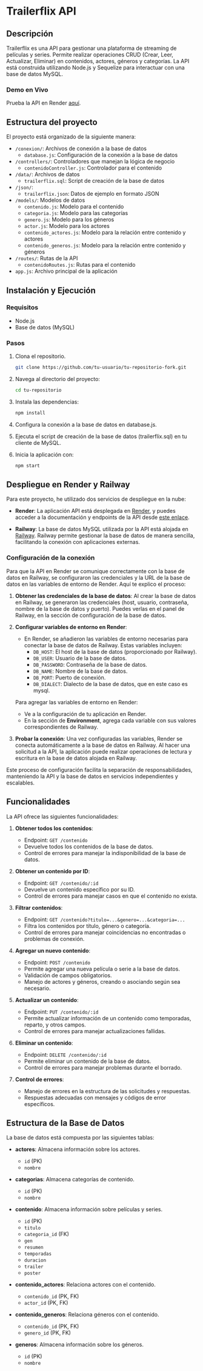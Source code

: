 # Trailerflix API

## Descripción

Trailerflix es una API para gestionar una plataforma de streaming de películas y series. Permite realizar operaciones CRUD (Crear, Leer, Actualizar, Eliminar) en contenidos, actores, géneros y categorías. La API está construida utilizando Node.js y Sequelize para interactuar con una base de datos MySQL.

### Demo en Vivo
Prueba la API en Render [aquí](https://trabajo-integrador-relacional-backend.onrender.com/api-docs/).

## Estructura del proyecto

El proyecto está organizado de la siguiente manera:

* `/conexion/`: Archivos de conexión a la base de datos
	+ `database.js`: Configuración de la conexión a la base de datos
* `/controllers/`: Controladores que manejan la lógica de negocio
	+ `contenidoController.js`: Controlador para el contenido
* `/data/`: Archivos de datos
	+ `trailerflix.sql`: Script de creación de la base de datos
* `/json/`:
   + `trailerflix.json`: Datos de ejemplo en formato JSON
* `/models/`: Modelos de datos
	+ `contenido.js`: Modelo para el contenido
	+ `categoria.js`: Modelo para las categorías
	+ `genero.js`: Modelo para los géneros
	+ `actor.js`: Modelo para los actores
	+ `contenido_actores.js`: Modelo para la relación entre contenido y actores
	+ `contenido_generos.js`: Modelo para la relación entre contenido y géneros
* `/routes/`: Rutas de la API
	+ `contenidoRoutes.js`: Rutas para el contenido
* `app.js`: Archivo principal de la aplicación

## Instalación y Ejecución

### Requisitos

* Node.js
* Base de datos (MySQL)

### Pasos

1. Clona el repositorio.
   ```bash
   git clone https://github.com/tu-usuario/tu-repositorio-fork.git
2. Navega al directorio del proyecto:
   ```bash
   cd tu-repositorio
3. Instala las dependencias:
   ```bash
   npm install
4. Configura la conexión a la base de datos en database.js.


5. Ejecuta el script de creación de la base de datos (trailerflix.sql) en tu cliente de MySQL.


6. Inicia la aplicación con:
   ```bash
   npm start

## Despliegue en Render y Railway

Para este proyecto, he utilizado dos servicios de despliegue en la nube:

- **Render**: La aplicación API está desplegada en [Render](https://render.com/), y puedes acceder a la documentación y endpoints de la API desde [este enlace](https://trabajo-integrador-relacional-backend.onrender.com/api-docs/).

- **Railway**: La base de datos MySQL utilizada por la API está alojada en [Railway](https://railway.app/). Railway permite gestionar la base de datos de manera sencilla, facilitando la conexión con aplicaciones externas.

### Configuración de la conexión

Para que la API en Render se comunique correctamente con la base de datos en Railway, se configuraron las credenciales y la URL de la base de datos en las variables de entorno de Render. Aquí te explico el proceso:

1. **Obtener las credenciales de la base de datos**: Al crear la base de datos en Railway, se generaron las credenciales (host, usuario, contraseña, nombre de la base de datos y puerto). Puedes verlas en el panel de Railway, en la sección de configuración de la base de datos.

2. **Configurar variables de entorno en Render**:
   - En Render, se añadieron las variables de entorno necesarias para conectar la base de datos de Railway. Estas variables incluyen:
     - `DB_HOST`: El host de la base de datos (proporcionado por Railway).
     - `DB_USER`: Usuario de la base de datos.
     - `DB_PASSWORD`: Contraseña de la base de datos.
     - `DB_NAME`: Nombre de la base de datos.
     - `DB_PORT`: Puerto de conexión.
     - `DB_DIALECT`: Dialecto de la base de datos, que en este caso es mysql.

   Para agregar las variables de entorno en Render:
   - Ve a la configuración de tu aplicación en Render.
   - En la sección de **Environment**, agrega cada variable con sus valores correspondientes de Railway.

3. **Probar la conexión**: Una vez configuradas las variables, Render se conecta automáticamente a la base de datos en Railway. Al hacer una solicitud a la API, la aplicación puede realizar operaciones de lectura y escritura en la base de datos alojada en Railway.

Este proceso de configuración facilita la separación de responsabilidades, manteniendo la API y la base de datos en servicios independientes y escalables.


## Funcionalidades

La API ofrece las siguientes funcionalidades:

1. **Obtener todos los contenidos**:
   - Endpoint: `GET /contenido`
   - Devuelve todos los contenidos de la base de datos.
   - Control de errores para manejar la indisponibilidad de la base de datos.

2. **Obtener un contenido por ID**:
   - Endpoint: `GET /contenido/:id`
   - Devuelve un contenido específico por su ID.
   - Control de errores para manejar casos en que el contenido no exista.

3. **Filtrar contenidos**:
   - Endpoint: `GET /contenido?titulo=...&genero=...&categoria=...`
   - Filtra los contenidos por título, género o categoría.
   - Control de errores para manejar coincidencias no encontradas o problemas de conexión.

4. **Agregar un nuevo contenido**:
   - Endpoint: `POST /contenido`
   - Permite agregar una nueva película o serie a la base de datos.
   - Validación de campos obligatorios.
   - Manejo de actores y géneros, creando o asociando según sea necesario.

5. **Actualizar un contenido**:
   - Endpoint: `PUT /contenido/:id`
   - Permite actualizar información de un contenido como temporadas, reparto, y otros campos.
   - Control de errores para manejar actualizaciones fallidas.

6. **Eliminar un contenido**:
   - Endpoint: `DELETE /contenido/:id`
   - Permite eliminar un contenido de la base de datos.
   - Control de errores para manejar problemas durante el borrado.

7. **Control de errores**:
   - Manejo de errores en la estructura de las solicitudes y respuestas.
   - Respuestas adecuadas con mensajes y códigos de error específicos.

## Estructura de la Base de Datos

La base de datos está compuesta por las siguientes tablas:

- **actores**: Almacena información sobre los actores.
  - `id` (PK)
  - `nombre`

- **categorias**: Almacena categorías de contenido.
  - `id` (PK)
  - `nombre`

- **contenido**: Almacena información sobre películas y series.
  - `id` (PK)
  - `titulo`
  - `categoria_id` (FK)
  - `gen`
  - `resumen`
  - `temporadas`
  - `duracion`
  - `trailer`
  - `poster`

- **contenido_actores**: Relaciona actores con el contenido.
  - `contenido_id` (PK, FK)
  - `actor_id` (PK, FK)

- **contenido_generos**: Relaciona géneros con el contenido.
  - `contenido_id` (PK, FK)
  - `genero_id` (PK, FK)

- **generos**: Almacena información sobre los géneros.
  - `id` (PK)
  - `nombre`